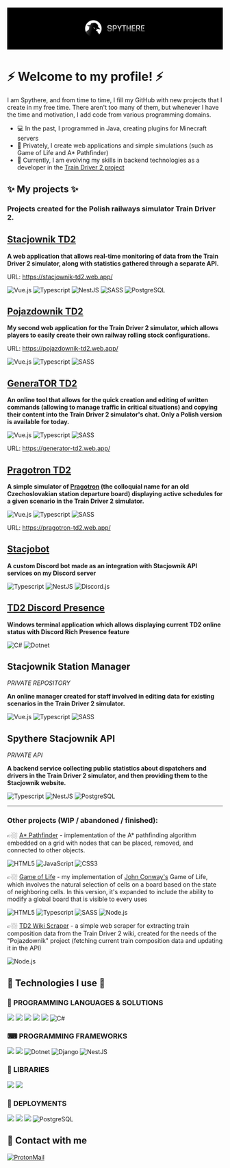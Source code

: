 ![Baner](banner.jpg?raw=true "Spythere banner")

# ⚡ Welcome to my profile! ⚡

I am Spythere, and from time to time, I fill my GitHub with new projects that I create in my free time. There aren't too many of them, but whenever I have the time and motivation, I add code from various programming domains.

- :computer: In the past, I programmed in Java, creating plugins for Minecraft servers
- 🔭 Privately, I create web applications and simple simulations (such as Game of Life and A* Pathfinder)
- 🌱 Currently, I am evolving my skills in backend technologies as a developer in the [Train Driver 2 project](https://ttsk.ngo/)

## ✨ My projects ✨
 
### Projects created for the Polish railways simulator **Train Driver 2**.

## [Stacjownik TD2][Stacjownik]

**A web application that allows real-time monitoring of data from the Train Driver 2 simulator, along with statistics gathered through a separate API.**

URL: https://stacjownik-td2.web.app/

![Vue.js][img:Vue]
![Typescript][img:TS]
![NestJS][img:NestJS]
![SASS][img:SASS]
![PostgreSQL][img:Postgresql]


## [Pojazdownik TD2][Pojazdownik]
**My second web application for the Train Driver 2 simulator, which allows players to easily create their own railway rolling stock configurations.**

URL: https://pojazdownik-td2.web.app/

![Vue.js][img:Vue]
![Typescript][img:TS]
![SASS][img:SASS]


## [GeneraTOR TD2][GeneraTOR]
**An online tool that allows for the quick creation and editing of written commands (allowing to manage traffic in critical situations) and copying their content into the Train Driver 2 simulator's chat. Only a Polish version is available for today.**

![Vue.js][img:Vue]
![Typescript][img:TS]
![SASS][img:SASS]

URL: https://generator-td2.web.app/

## [Pragotron TD2][Pragotron]
**A simple simulator of [Pragotron](https://pl.wikipedia.org/wiki/Pragotron) (the colloquial name for an old Czechoslovakian station departure board) displaying active schedules for a given scenario in the Train Driver 2 simulator.**

![Vue.js][img:Vue]
![Typescript][img:TS]
![SASS][img:SASS]

URL: https://pragotron-td2.web.app/

## [Stacjobot][Stacjobot]
**A custom Discord bot made as an integration with Stacjownik API services on my Discord server**

![Typescript][img:TS]
![NestJS][img:NestJS]
![Discord.js][img:Discord.js]

## [TD2 Discord Presence][Presence]
**Windows terminal application which allows displaying current TD2 online status with Discord Rich Presence feature**

![C#][img:C#]
![Dotnet][img:Dotnet]

## Stacjownik Station Manager 
*PRIVATE REPOSITORY*

**An online manager created for staff involved in editing data for existing scenarios in the Train Driver 2 simulator.**

![Vue.js][img:Vue]
![Typescript][img:TS]
![SASS][img:SASS]

## Spythere Stacjownik API
*PRIVATE API*

**A backend service collecting public statistics about dispatchers and drivers in the Train Driver 2 simulator, and then providing them to the Stacjownik website.**

![Typescript][img:TS]
![NestJS][img:NestJS]
![PostgreSQL][img:Postgresql]

---

### Other projects (WIP / abandoned / finished):
 
👉🏼 [A* Pathfinder][Pathfinder] - implementation of the A* pathfinding algorithm embedded on a grid with nodes that can be placed, removed, and connected to other objects.

![HTML5][img:HTML]
![JavaScript][img:JS]
![CSS3][img:CSS]

👉🏼 [Game of Life][GoL] - my implementation of [John Conway's][John Conway] Game of Life, which involves the natural selection of cells on a board based on the state of neighboring cells. In this version, it's expanded to include the ability to modify a global board that is visible to every uses 

![HTML5][img:HTML]
![Typescript][img:TS]
![SASS][img:SASS]
![Node.js][img:Node]

👉🏼 [TD2 Wiki Scraper][TD2Scraper] - a simple web scraper for extracting train composition data from the Train Driver 2 wiki, created for the needs of the "Pojazdownik" project (fetching current train composition data and updating it in the API)

![Node.js][img:Node]

[TD2]: https://web.td2.info.pl/en
[GoL]: https://github.com/Spythere/game-of-life-online
[John Conway]: https://pl.wikipedia.org/wiki/John_Horton_Conway
[Stacjownik]: https://github.com/Spythere/stacjownik
[Pathfinder]: https://github.com/Spythere/pathfinder
[Pojazdownik]: https://github.com/Spythere/pojazdownik
[GeneraTOR]: https://github.com/Spythere/genera-tor
[Pragotron]: https://github.com/Spythere/pragotron-td2
[Presence]: https://github.com/Spythere/TD2-Discord-Presence
[TD2Scraper]: https://github.com/Spythere/td2-wiki-scraper
[Stacjobot]: https://github.com/Spythere/stacjobot

## 🚀 Technologies I use 🚀
 
### 💬 PROGRAMMING LANGUAGES & SOLUTIONS
<img src="https://img.shields.io/badge/JavaScript-323330?style=for-the-badge&logo=javascript&logoColor=F7DF1E"></img>
<img src="https://img.shields.io/badge/TypeScript-007ACC?style=for-the-badge&logo=typescript&logoColor=white"></img>
<img src="https://img.shields.io/badge/Python-3776AB?style=for-the-badge&logo=python&logoColor=white"></img>
<img src="https://img.shields.io/badge/Java-ED8B00?style=for-the-badge&logo=java&logoColor=white"></img>
<img src="https://img.shields.io/badge/Node.js-43853D?style=for-the-badge&logo=node.js&logoColor=white"></img>
![C#][img:C#]

### ⌨ PROGRAMMING FRAMEWORKS
<img src="https://img.shields.io/badge/Vue.js-35495E?style=for-the-badge&logo=vue.js&logoColor=4FC08D"></img>
<img src="https://img.shields.io/badge/Flutter-02569B?style=for-the-badge&logo=flutter&logoColor=white"></img>
![Dotnet][img:Dotnet]
![Django](https://img.shields.io/badge/django-%23092E20.svg?style=for-the-badge&logo=django&logoColor=white)
![NestJS][img:NestJS]

### 📕 LIBRARIES
<img src="https://img.shields.io/badge/React-20232A?style=for-the-badge&logo=react&logoColor=61DAFB"></img>
<img src="https://img.shields.io/badge/Express.js-404D59?style=for-the-badge"></img>

### 📌 DEPLOYMENTS
<img src="https://img.shields.io/badge/MongoDB-4EA94B?style=for-the-badge&logo=mongodb&logoColor=white"></img>
<img src="https://img.shields.io/badge/Heroku-430098?style=for-the-badge&logo=heroku&logoColor=white"></img>
<img src="https://img.shields.io/badge/Amazon_AWS-232F3E?style=for-the-badge&logo=amazon-aws&logoColor=white"></img>
![PostgreSQL][img:Postgresql]

## :speech_balloon: Contact with me
[![ProtonMail](https://img.shields.io/badge/ProtonMail-8B89CC?style=for-the-badge&logo=protonmail&logoColor=white "ProtonMail")](mailto:spythere@protonmail.com) 
<br />

[img:HTML]: https://img.shields.io/badge/HTML5-E34F26?style=for-the-badge&logo=html5&logoColor=white
[img:CSS]: https://img.shields.io/badge/CSS3-1572B6?style=for-the-badge&logo=css3&logoColor=white
[img:JS]: https://img.shields.io/badge/JavaScript-323330?style=for-the-badge&logo=javascript&logoColor=F7DF1E
[img:SASS]: https://img.shields.io/badge/Sass-CC6699?style=for-the-badge&logo=sass&logoColor=white
[img:TS]: https://img.shields.io/badge/TypeScript-007ACC?style=for-the-badge&logo=typescript&logoColor=white
[img:Node]: https://img.shields.io/badge/Node.js-43853D?style=for-the-badge&logo=node.js&logoColor=white
[img:Vue]: https://img.shields.io/badge/Vue.js-35495E?style=for-the-badge&logo=vue.js&logoColor=4FC08D
[img:Express]: https://img.shields.io/badge/Express.js-404D59?style=for-the-badge
[img:Mongo]: https://img.shields.io/badge/MongoDB-4EA94B?style=for-the-badge&logo=mongodb&logoColor=white
[img:React]: https://img.shields.io/badge/React-20232A?style=for-the-badge&logo=react&logoColor=61DAFB
[img:Flutter]: https://img.shields.io/badge/Flutter-02569B?style=for-the-badge&logo=flutter&logoColor=white
[img:NET]: https://img.shields.io/badge/.NET-5C2D91?style=for-the-badge&logo=.net&logoColor=white
[img:Python]: https://img.shields.io/badge/Python-3776AB?style=for-the-badge&logo=python&logoColor=white
[img:Java]: https://img.shields.io/badge/Java-ED8B00?style=for-the-badge&logo=java&logoColor=white
[img:AWS]: https://img.shields.io/badge/Amazon_AWS-232F3E?style=for-the-badge&logo=amazon-aws&logoColor=white
[img:Heroku]: https://img.shields.io/badge/Heroku-430098?style=for-the-badge&logo=heroku&logoColor=white
[img:NestJS]:https://img.shields.io/badge/nestjs-red?style=for-the-badge&logo=nestjs&logoColor=white
[img:Discord.js]: https://img.shields.io/badge/discord.js-white?style=for-the-badge&logo=discord&logoColor=blue
[img:Postgresql]: https://img.shields.io/badge/postgresql-blue?style=for-the-badge&logo=postgresql&logoColor=white
[img:C#]: https://img.shields.io/badge/C%20SHARP-orange?style=for-the-badge&logo=csharp&logoColor=white
[img:Dotnet]: https://img.shields.io/badge/.NET-5C2D91?style=for-the-badge&logo=.net&logoColor=white
